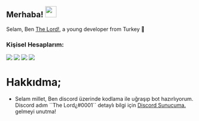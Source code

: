 <h2 align="left">Merhaba! <img src="https://raw.githubusercontent.com/MartinHeinz/MartinHeinz/master/wave.gif" width="30px"></h2>
<p align="left">Selam, Ben <a href="https://github.com/lordaisy">The Lord!</a>, a young developer from Turkey 🚀</p>
<h3>Kişisel Hesaplarım:</h3>
<p align="left">
<a href="https://discord.com/users/853003938491007016" target"blank_"><img src="https://img.shields.io/badge/-The%20Lord%C2%BF%20-7289DA.svg?&style=for-the-badge&logo=discord&logoColor=white"></a>
<a href="https://open.spotify.com/user/rvdrke0dh2fz0v317huqpc2v4" target"blank_"><img src="https://img.shields.io/badge/Spotify%20-1ed760.svg?&style=for-the-badge&logo=spotify&logoColor=white"></a>
<a href="https://www.youtube.com/channel/UC6erx05kTtqybcSPW_g8fLw" target"blank_"><img src="https://img.shields.io/badge/youtube%20-ff0000.svg?&style=for-the-badge&logo=youtube&logoColor=white"></a>
<a href="https://github.com/lordaisy" target"blank_"><img src="https://img.shields.io/badge/GitHub%20-191717.svg?&style=for-the-badge&logo=github&logoColor=white"></a>
</p>

# Hakkıdma;

<ul>
<li>Selam millet, Ben discord üzerinde kodlama ile uğraşıp bot hazırlıyorum. Discord adım ``The Lord¿#0001`` detaylı bilgi için <a href="https://discord.gg/sg8ZaG23jx">Discord Sunucuma.</a> gelmeyi unutma!</li>
</ul>
